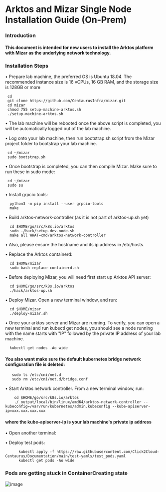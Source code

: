 # Arktos and Mizar Single Node Installation Guide (On-Prem)




### Introduction


#### This document is intended for new users to install the Arktos platform with Mizar as the underlying network technology.
### Installation Steps
  • Prepare lab machine, the preferred OS is Ubuntu 18.04. The recommended instance size is 16 vCPUs, 16 GB RAM, and the storage size is 128GB or more
  
     cd
     git clone https://github.com/CentaurusInfra/mizar.git
     cd mizar
     chmod 755 setup-machine-arktos.sh
     ./setup-machine-arktos.sh
     
  • The lab machine will be rebooted once the above script is completed, you will be automatically logged out of the lab machine.
  
  •	Log onto your lab machine, then run bootstrap.sh script from the Mizar project folder to bootstrap your lab machine.
  
    
     cd ~/mizar
     sudo bootstrap.sh
     
  •	Once bootstrap is completed, you can then compile Mizar. Make sure to run these in sudo mode:
  
     cd ~/mizar
     sudo su
     
  • Install grpcio tools:
  
      python3 -m pip install --user grpcio-tools
      make
  
  • Build arktos-network-controller (as it is not part of arktos-up.sh yet)
     
      cd $HOME/go/src/k8s.io/arktos
      sudo ./hack/setup-dev-node.sh
      make all WHAT=cmd/arktos-network-controller
      
  • Also, please ensure the hostname and its ip address in /etc/hosts. 
  
  • Replace the Arktos containerd:
  
      cd $HOME/mizar
      sudo bash replace-containerd.sh
      
  • Before deploying Mizar, you will need first start up Arktos API server:
    
      cd $HOME/go/src/k8s.io/arktos
      ./hack/arktos-up.sh
      
  • Deploy Mizar. Open a new terminal window, and run:
    
      cd $HOME/mizar
      ./deploy-mizar.sh
      
   • Once your arktos server and Mizar are running. To verify, you can open a new terminal and run kubectl get nodes, you should see a node running with the name starts with "IP" followed by the private IP address of your lab machine.
   
      kubectl get nodes -Ao wide
   
   #### You also want make sure the default kubernetes bridge network configuration file is deleted:
     
       sudo ls /etc/cni/net.d
       sudo rm /etc/cni/net.d/bridge.conf

   • Start Arktos network controller. From a new terminal window, run:
   
        cd $HOME/go/src/k8s.io/arktos
        ./_output/local/bin/linux/amd64/arktos-network-controller --kubeconfig=/var/run/kubernetes/admin.kubeconfig --kube-apiserver-ip=xxx.xxx.xxx.xxx
        
   #### where the kube-apiserver-ip is your lab machine's private ip address
   
   • Open another terminal:
         
   • Deploy test pods:
        
          kubectl apply -f https://raw.githubusercontent.com/Click2Cloud-Centaurus/Documentation/main/test-yamls/test_pods.yaml
          kubectl get pods -Ao wide
          
   ### Pods are getting stuck in ContainerCreating state     
   
   
   ![image](https://user-images.githubusercontent.com/95343388/152762147-ad2467e8-3323-44f0-a028-25800914a66e.png)

          
   

          
  





  




     
  
